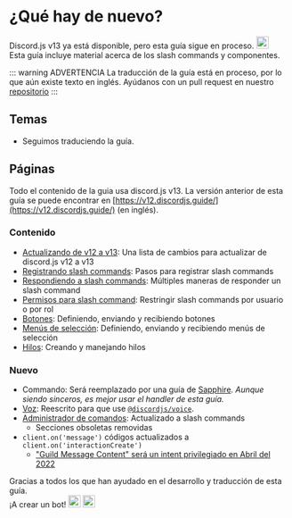 <style scoped>
.emoji-container {
	display: inline-block;
}

.emoji-container .emoji-image {
	width: 1.375rem;
	height: 1.375rem;
	vertical-align: bottom;
}
</style>

# ¿Qué hay de nuevo?

<DiscordMessages>
	<DiscordMessage profile="bot">
		<template #interactions>
			<DiscordInteraction
				profile="user"
				author="discord.js"
				:command="true"
			>upgrade</DiscordInteraction>
		</template>
		Discord.js v13 ya está disponible, pero esta guía sigue en proceso.
		<span class="emoji-container">
			<img class="emoji-image" title="weary" src="https://twemoji.maxcdn.com/v/13.1.0/72x72/1f629.png" alt=""/>
		</span>
		<br/>
		Esta guía incluye material acerca de los slash commands y componentes.
	</DiscordMessage>
</DiscordMessages>

::: warning ADVERTENCIA
La traducción de la guía está en proceso, por lo que aún existe texto en inglés. Ayúdanos con un pull request en nuestro [repositorio](https://github.com/Awoocado/guide)
:::

## Temas

- Seguimos traduciendo la guía.

## Páginas

Todo el contenido de la guia usa discord.js v13. La versión anterior de esta guía se puede encontrar en [https://v12.discordjs.guide/](https://v12.discordjs.guide/) (en inglés).

### Contenido

- [Actualizando de v12 a v13](/additional-info/changes-in-v13.md): Una lista de cambios para actualizar de discord.js v12 a v13
- [Registrando slash commands](/interactions/registering-slash-commands.md): Pasos para registrar slash commands
- [Respondiendo a slash commands](/interactions/replying-to-slash-commands.md): Múltiples maneras de responder un slash command
- [Permisos para slash command](/interactions/slash-command-permissions.md): Restringir slash commands por usuario o por rol
- [Botones](/interactions/buttons.md): Definiendo, enviando y recibiendo botones
- [Menús de selección](/interactions/select-menus.md): Definiendo, enviando y recibiendo menús de selección
- [Hilos](/popular-topics/threads.md): Creando y manejando hilos

### Nuevo

- Commando: Será reemplazado por una guía de [Sapphire](https://github.com/discordjs/guide/pull/711). *Aunque siendo sinceros, es mejor usar el handler de esta guía.*
- [Voz](/voice/): Reescrito para que use [`@discordjs/voice`](https://github.com/discordjs/voice).
- [Administrador de comandos](/command-handling/): Actualizado a slash commands
	- Secciones obsoletas removidas
- `client.on('message')` códigos actualizados a `client.on('interactionCreate')`
	- ["Guild Message Content" será un intent privilegiado en Abril del 2022](https://support-dev.discord.com/hc/es-es/articles/4404772028055)

<DiscordMessages>
	<DiscordMessage profile="bot">
		Gracias a todos los que han ayudado en el desarrollo y traducción de esta guía.
		<br/>
		¡A crear un bot!
		<span class="emoji-container">
			<img class="emoji-image" title="heart" src="https://twemoji.maxcdn.com/v/13.1.0/72x72/2764.png" alt="" />
		</span>
		<span class="emoji-container">
			<img class="emoji-image" title="jigglel" src="https://cdn.discordapp.com/emojis/737199683906306088.gif" alt="" />
		</span>
	</DiscordMessage>
</DiscordMessages>

